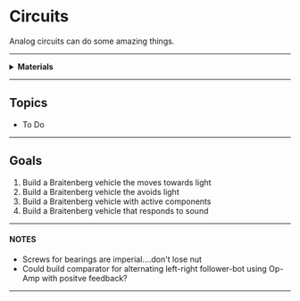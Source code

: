 # Circuits
Analog circuits can do some amazing things.

----

<details><summary><b>Materials</b></summary><p>

Contents|Level|Description| # |Data|Link|
:-------|:---:|:----------|:-:|:--:|:--:|
Caster|01|¾” metal ball caster|1|[-D-](https://www.pololu.com/product/955)|[-L-](https://www.pololu.com/product/955)
Spacer|01|NB3 spacer 3 mm spacer for mounting ball caster|5|[-D-](NB3_spacer)|[-L-](VK)

</p></details>

----

## Topics

- To Do

----

## Goals

1. Build a Braitenberg vehicle the moves towards light
2. Build a Braitenberg vehicle the avoids light
3. Build a Braitenberg vehicle with active components
4. Build a Braitenberg vehicle that responds to sound

----

#### NOTES

- Screws for bearings are imperial....don't lose nut
- Could build comparator for alternating left-right follower-bot using Op-Amp with positve feedback?

----

